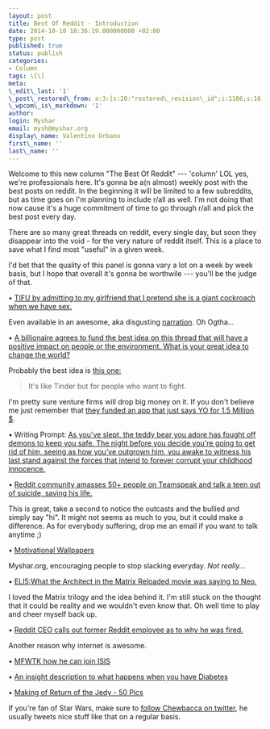 ```yaml
---
layout: post
title: Best Of Reddit - Introduction
date: 2014-10-10 10:36:19.000000000 +02:00
type: post
published: true
status: publish
categories:
- Column
tags: \[\]
meta:
\_edit\_last: '1'
\_post\_restored\_from: a:3:{s:20:"restored\_revision\_id";i:1186;s:16:"restored\_by\_user";i:1;s:13:"restored\_time";i:1415551313;}
\_wpcom\_is\_markdown: '1'
author:
login: Myshar
email: mysh@myshar.org
display\_name: Valentino Urbano
first\_name: ''
last\_name: ''
---
```


Welcome to this new column "The Best Of Reddit" --- 'column' LOL yes, we're professionals here. It's gonna be a(n almost) weekly post with the best posts on reddit. In the beginning it will be limited to a few subreddits, but as time goes on I'm planning to include r/all as well. I'm not doing that now cause it's a huge commitment of time to go through r/all and pick the best post every day.

There are so many great threads on reddit, every single day, but soon they disappear into the void - for the very nature of reddit itself. This is a place to save what I find most "useful" in a given week.

I'd bet that the quality of this panel is gonna vary a lot on a week by week basis, but I hope that overall it's gonna be worthwile --- you'll be the judge of that.

• [TIFU by admitting to my girlfriend that I pretend she is a giant cockroach when we have sex.][0]

Even available in an awesome, aka disgusting [narration][1]. Oh Ogtha...

• [A billionaire agrees to fund the best idea on this thread that will have a positive impact on people or the environment. What is your great idea to change the world? ][2]

Probably the best idea is [this one:][3]

> It's like Tinder but for people who want to fight.
> 

I'm pretty sure venture firms will drop big money on it. If you don't believe me just remember that [they funded an app that just says YO for 1.5 Million $][4].

• Writing Prompt: [As you've slept, the teddy bear you adore has fought off demons to keep you safe. The night before you decide you're going to get rid of him, seeing as how you've outgrown him, you awake to witness his last stand against the forces that intend to forever corrupt your childhood innocence.][5]

• [Reddit community amasses 50+ people on Teamspeak and talk a teen out of suicide, saving his life.][6]

This is great, take a second to notice the outcasts and the bullied and simply say "hi". It might not seems as much to you, but it could make a difference. As for everybody suffering, drop me an email if you want to talk anytime ;)

• [Motivational Wallpapers][7]

Myshar.org, encouraging people to stop slacking everyday. _Not really..._

• [ELI5:What the Architect in the Matrix Reloaded movie was saying to Neo.][8]

I loved the Matrix trilogy and the idea behind it. I'm still stuck on the thought that it could be reality and we wouldn't even know that. Oh well time to play and cheer myself back up.

• [Reddit CEO calls out former Reddit employee as to why he was fired.][9]

Another reason why internet is awesome.

• [MFWTK how he can join ISIS][10]

• [An insight description to what happens when you have Diabetes][11]

• [Making of Return of the Jedy - 50 Pics][12]

If you're fan of Star Wars, make sure to [follow Chewbacca on twitter][13], he usually tweets nice stuff like that on a regular basis.


[0]: https://www.reddit.com/r/tifu/comments/2i7jid/tifu_by_admitting_to_my_girlfriend_that_i_pretend/
[1]: https://www.youtube.com/watch?v=-p5aMxobg-s&feature=youtu.be
[2]: https://www.reddit.com/r/AskReddit/comments/2iaxpr/a_billionaire_agrees_to_fund_the_best_idea_on/
[3]: https://www.reddit.com/r/AskReddit/comments/2iaxpr/a_billionaire_agrees_to_fund_the_best_idea_on/cl0pwu7
[4]: http://techcrunch.com/2014/07/18/yo-raises-1-5m-in-funding-at-a-10m-valuation-investors-include-betaworks-and-pete-cashmore/
[5]: https://www.reddit.com/r/WritingPrompts/comments/2hrtrg/wp_as_youve_slept_the_teddy_bear_you_adore_has/ckvg5a3?context=3
[6]: https://www.reddit.com/r/bestof/comments/2idaab/reddit_community_amasses_50_people_on_teamspeak/cl17si9?context=3
[7]: https://www.reddit.com/r/GetMotivated/comments/2id0dg/image_i_put_some_of_my_favorite_quotes_on_my/
[8]: http://np.reddit.com/r/explainlikeimfive/comments/2htar2/eli5what_the_architect_in_the_matrix_reloaded/ckvtb7n
[9]: https://np.reddit.com/r/IAmA/comments/2iea97/i_am_a_former_reddit_employee_ama/cl1ygat?context=3
[10]: http://np.reddit.com/r/myfriendwantstoknow/comments/2ieyg0/mfwtk_how_he_can_join_isis/cl1ohk6
[11]: http://np.reddit.com/r/fatlogic/comments/2i9xsh/id_rather_shoot_up_insulin_and_die_at_50/cl08768?context=3
[12]: http://imgur.com/a/pSOtt
[13]: https://twitter.com/TheWookieeRoars